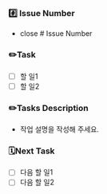 ### #️⃣ Issue Number
- close # Issue Number

### ✏️Task
- [ ] 할 일1
- [ ] 할 일2

### ✏️Tasks Description
* 작업 설명을 작성해 주세요.

### 🗓Next Task
- [ ] 다음 할 일1
- [ ] 다음 할 일2
